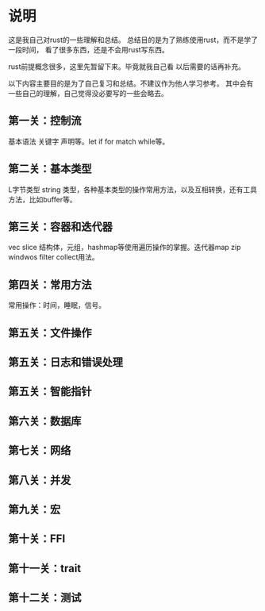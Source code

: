 # 说明

这是我自己对rust的一些理解和总结。
总结目的是为了熟练使用rust，而不是学了一段时间，
看了很多东西，还是不会用rust写东西。


rust前提概念很多，这里先暂留下来。毕竟就我自己看
以后需要的话再补充。

以下内容主要目的是为了自己复习和总结。不建议作为他人学习参考。
其中会有一些自己的理解，自己觉得没必要写的一些会略去。
## 第一关：控制流
基本语法 关键字 声明等。let if for match while等。
## 第二关：基本类型
L字节类型 string 类型，各种基本类型的操作常用方法，以及互相转换，还有工具方法，比如buffer等。
## 第三关：容器和迭代器
vec slice 结构体，元组，hashmap等使用遍历操作的掌握。迭代器map zip windwos filter collect用法。
## 第四关：常用方法
常用操作：时间，睡眠，信号。
## 第五关：文件操作
## 第五关：日志和错误处理
## 第五关：智能指针
## 第六关：数据库
## 第七关：网络
## 第八关：并发
## 第九关：宏
## 第十关：FFI
## 第十一关：trait
## 第十二关：测试
